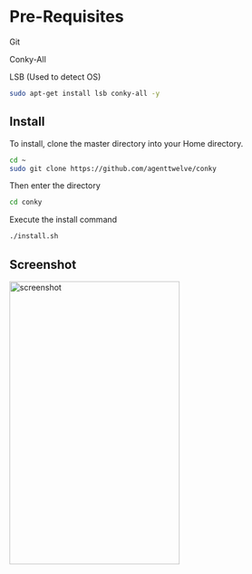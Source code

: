 # Pre-Requisites
Git

Conky-All

LSB (Used to detect OS)
```bash
sudo apt-get install lsb conky-all -y
```

## Install
To install, clone the master directory into your Home directory.
```bash
cd ~
sudo git clone https://github.com/agenttwelve/conky
```

Then enter the directory 
```bash
cd conky
```
Execute the install command
```bash
./install.sh
```


## Screenshot
<img src="https://user-images.githubusercontent.com/40524971/72910489-978e3980-3d06-11ea-870c-c7cbd3434411.png" alt="screenshot" width="300" height="500">
